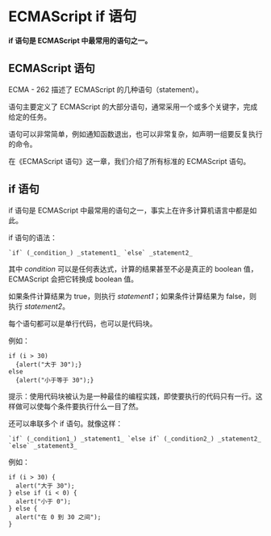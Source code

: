 
# ECMAScript if 语句




**if 语句是 ECMAScript 中最常用的语句之一。**

## ECMAScript 语句

ECMA - 262 描述了 ECMAScript 的几种语句（statement）。

语句主要定义了 ECMAScript 的大部分语句，通常采用一个或多个关键字，完成给定的任务。

语句可以非常简单，例如通知函数退出，也可以非常复杂，如声明一组要反复执行的命令。

在《ECMAScript 语句》这一章，我们介绍了所有标准的 ECMAScript 语句。

## if 语句

if 语句是 ECMAScript 中最常用的语句之一，事实上在许多计算机语言中都是如此。

if 语句的语法：

```
`if` (_condition_) _statement1_ `else` _statement2_
```

其中 _condition_ 可以是任何表达式，计算的结果甚至不必是真正的 boolean 值，ECMAScript 会把它转换成 boolean 值。

如果条件计算结果为 true，则执行 _statement1_；如果条件计算结果为 false，则执行 _statement2_。

每个语句都可以是单行代码，也可以是代码块。

例如：

```
if (i > 30)
  {alert("大于 30");}
else
  {alert("小于等于 30");}

```

提示：使用代码块被认为是一种最佳的编程实践，即使要执行的代码只有一行。这样做可以使每个条件要执行什么一目了然。

还可以串联多个 if 语句。就像这样：

```
`if` (_condition1_) _statement1_ `else if` (_condition2_) _statement2_ `else` _statement3_
```

例如：

```
if (i > 30) {
  alert("大于 30");
} else if (i < 0) {
  alert("小于 0");
} else {
  alert("在 0 到 30 之间");
}

```
